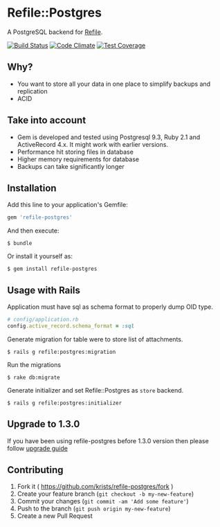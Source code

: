# Refile::Postgres

A PostgreSQL backend for [Refile](https://github.com/elabs/refile).

[![Build Status](https://travis-ci.org/krists/refile-postgres.svg?branch=master)](https://travis-ci.org/krists/refile-postgres)
[![Code Climate](https://codeclimate.com/github/krists/refile-postgres/badges/gpa.svg)](https://codeclimate.com/github/krists/refile-postgres)
[![Test Coverage](https://codeclimate.com/github/krists/refile-postgres/badges/coverage.svg)](https://codeclimate.com/github/krists/refile-postgres/coverage)

## Why?

* You want to store all your data in one place to simplify backups and replication
* ACID

## Take into account

* Gem is developed and tested using Postgresql 9.3, Ruby 2.1 and ActiveRecord 4.x. It might work with earlier versions.
* Performance hit storing files in database
* Higher memory requirements for database
* Backups can take significantly longer

## Installation

Add this line to your application's Gemfile:

```ruby
gem 'refile-postgres'
```

And then execute:

    $ bundle

Or install it yourself as:

    $ gem install refile-postgres

## Usage with Rails

Application must have sql as schema format to properly dump OID type.

   ```ruby
   # config/application.rb
   config.active_record.schema_format = :sql
   ```

Generate migration for table were to store list of attachments.

    $ rails g refile:postgres:migration

Run the migrations

    $ rake db:migrate

Generate initializer and set Refile::Postgres as `store` backend.

    $ rails g refile:postgres:initializer

## Upgrade to 1.3.0

If you have been using refile-postgres before 1.3.0 version then please follow [upgrade guide](https://github.com/krists/refile-postgres/blob/master/migration_to_1_3_0.md)


## Contributing

1. Fork it ( https://github.com/krists/refile-postgres/fork )
2. Create your feature branch (`git checkout -b my-new-feature`)
3. Commit your changes (`git commit -am 'Add some feature'`)
4. Push to the branch (`git push origin my-new-feature`)
5. Create a new Pull Request
